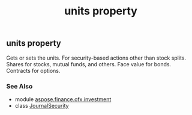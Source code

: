 ﻿---
title: units property
second_title: Aspose.Finance for Python via .NET API References
description: 
type: docs
weight: 70
url: /python-net/aspose.finance.ofx.investment/journalsecurity/units/
is_root: false
---

## units property


Gets or sets the units. For security-based actions other than stock splits. Shares for stocks, mutual funds, and others. Face value for bonds. Contracts for options.

### See Also
* module [aspose.finance.ofx.investment](../../)
* class [JournalSecurity](/finance/python-net/aspose.finance.ofx.investment/journalsecurity)
